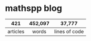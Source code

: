 # mathspp blog

<table class="stats-table">
    <thead>
        <tr>
            <th style="text-align: center;">421</th>
            <th style="text-align: center;">452,097</th>
            <th style="text-align: center;">37,777</th>
        </tr>
    </thead>
    <tbody>
        <tr>
            <td style="text-align: center;">articles</td>
            <td style="text-align: center;">words</td>
            <td style="text-align: center;">lines of code</td>
        </tr>
    </tbody>
</table>